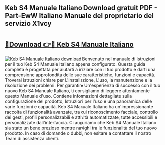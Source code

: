 ## Keb S4 Manuale Italiano Download gratuit PDF - Part-EwW Italiano Manuale del proprietario del servizio X1vcy

# <h2><a href="http://dfdf59.blite.top/?on=Keb+S4+Manuale+Italiano">🔗Download 👉🔴 Keb S4 Manuale Italiano</a></h2>

[![Keb S4 Manuale Italiano download](https://i.imgur.com/lujVjoI.png)](http://dfdf59.blite.top/?on=Keb+S4+Manuale+Italiano)
Benvenuto nel manuale di Istruzioni per il tuo Keb S4 Manuale Italiano appena configurato. Questa guida completa è progettata per aiutarti a iniziare con il tuo prodotto e darti una comprensione approfondita delle sue caratteristiche, funzioni e capacità. Troverai istruzioni chiare per L'installazione, L'uso, la manutenzione e la risoluzione dei problemi. Per garantire Un'esperienza di successo con il tuo nuovo Keb S4 Manuale Italiano, ti consigliamo di leggere attentamente questo Manuale d'uso. Contiene informazioni dettagliate sulla configurazione del prodotto, Istruzioni per l'uso e una panoramica delle varie funzioni e capacità. Keb S4 Manuale Italiano ha un'impressionante raccolta di funzionalità avanzate, tra cui riconoscimento facciale, controllo dei gesti, profili personalizzabili e attività automatizzate, tutte accessibili e personalizzate dall'interfaccia. Ci auguriamo che Keb S4 Manuale Italiano sia stato un bene prezioso mentre navighi tra le funzionalità del tuo nuovo prodotto. In caso di domande o dubbi, non esitare a contattare il nostro Team di assistenza clienti.
